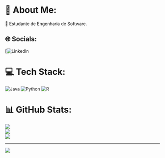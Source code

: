 # 💫 About Me:
🔭 Estudante de Engenharia de Software.


## 🌐 Socials:
[![LinkedIn](www.linkedin.com/in/willian-franco-de-camargos-499867171) 

# 💻 Tech Stack:
![Java](https://img.shields.io/badge/java-%23ED8B00.svg?style=for-the-badge&logo=openjdk&logoColor=white) ![Python](https://img.shields.io/badge/python-3670A0?style=for-the-badge&logo=python&logoColor=ffdd54) ![R](https://img.shields.io/badge/r-%23276DC3.svg?style=for-the-badge&logo=r&logoColor=white)
# 📊 GitHub Stats:
![](https://github-readme-stats.vercel.app/api?username=williancamargos&theme=highcontrast&hide_border=false&include_all_commits=false&count_private=false)<br/>
![](https://github-readme-streak-stats.herokuapp.com/?user=williancamargos&theme=highcontrast&hide_border=false)<br/>
![](https://github-readme-stats.vercel.app/api/top-langs/?username=williancamargos&theme=highcontrast&hide_border=false&include_all_commits=false&count_private=false&layout=compact)

---
[![](https://visitcount.itsvg.in/api?id=williancamargos&icon=0&color=0)](https://visitcount.itsvg.in)

<!-- Proudly created with GPRM ( https://gprm.itsvg.in ) -->
